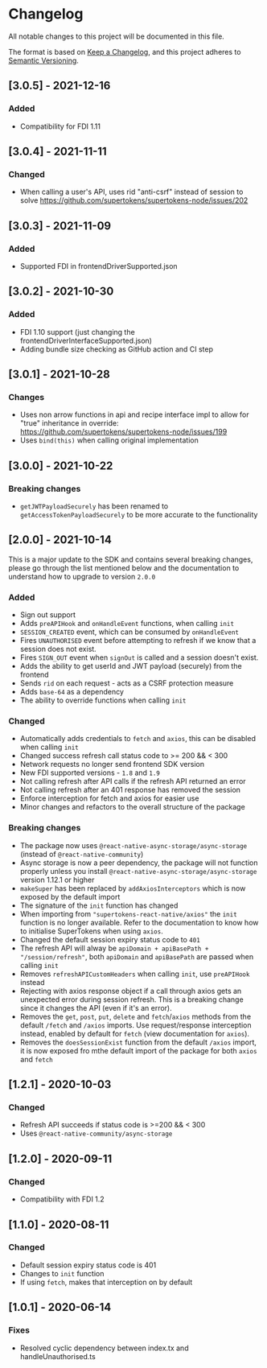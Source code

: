 # Changelog
All notable changes to this project will be documented in this file.

The format is based on [Keep a Changelog](https://keepachangelog.com/en/1.0.0/),
and this project adheres to [Semantic Versioning](https://semver.org/spec/v2.0.0.html).

## [3.0.5] - 2021-12-16

### Added
- Compatibility for FDI 1.11

## [3.0.4] - 2021-11-11
### Changed
- When calling a user's API, uses rid "anti-csrf" instead of session to solve https://github.com/supertokens/supertokens-node/issues/202

## [3.0.3] - 2021-11-09

### Added
- Supported FDI in frontendDriverSupported.json

## [3.0.2] - 2021-10-30

### Added
- FDI 1.10 support (just changing the frontendDriverInterfaceSupported.json)
- Adding bundle size checking as GitHub action and CI step

## [3.0.1] - 2021-10-28

### Changes
-   Uses non arrow functions in api and recipe interface impl to allow for "true" inheritance in override: https://github.com/supertokens/supertokens-node/issues/199
-   Uses `bind(this)` when calling original implementation

## [3.0.0] - 2021-10-22
### Breaking changes
- `getJWTPayloadSecurely` has been renamed to `getAccessTokenPayloadSecurely` to be more accurate to the functionality

## [2.0.0] - 2021-10-14
This is a major update to the SDK and contains several breaking changes, please go through the list mentioned below and the documentation to understand how to upgrade to version `2.0.0`
### Added
- Sign out support
- Adds `preAPIHook` and `onHandleEvent` functions, when calling `init`
- `SESSION_CREATED` event, which can be consumed by `onHandleEvent`
- Fires `UNAUTHORISED` event before attempting to refresh if we know that a session does not exist.
- Fires `SIGN_OUT` event when `signOut` is called and a session doesn't exist.
- Adds the ability to get userId and JWT payload (securely) from the frontend
- Sends `rid` on each request - acts as a CSRF protection measure
- Adds `base-64` as a dependency
- The ability to override functions when calling `init`
### Changed
- Automatically adds credentials to `fetch` and `axios`, this can be disabled when calling `init`
- Changed success refresh call status code to >= 200 && < 300
- Network requests no longer send frontend SDK version
- New FDI supported versions - `1.8` and `1.9`
- Not calling refresh after API calls if the refresh API returned an error
- Not calling refresh after an 401 response has removed the session
- Enforce interception for fetch and axios for easier use
- Minor changes and refactors to the overall structure of the package
### Breaking changes
- The package now uses `@react-native-async-storage/async-storage` (instead of `@react-native-community`)
- Async storage is now a peer dependency, the package will not function properly unless you install `@react-native-async-storage/async-storage` version 1.12.1 or higher
- `makeSuper` has been replaced by `addAxiosInterceptors` which is now exposed by the default import
- The signature of the `init` function has changed
- When importing from `"supertokens-react-native/axios"` the `init` function is no longer available. Refer to the documentation to know how to initialise SuperTokens when using `axios`.
- Changed the default session expiry status code to `401`
- The refresh API will alway be `apiDomain + apiBasePath + "/session/refresh"`, both `apiDomain` and `apiBasePath` are passed when calling `init`
- Removes `refreshAPICustomHeaders` when calling `init`, use `preAPIHook` instead
- Rejecting with axios response object if a call through axios gets an unexpected error during session refresh. This is a breaking change since it changes the API (even if it's an error).
- Removes the `get`, `post`, `put`, `delete` and `fetch`/`axios` methods from the default `/fetch` and `/axios` imports. Use request/response interception instead, enabled by default for `fetch` (view documentation for `axios`).
- Removes the `doesSessionExist` function from the default `/axios` import, it is now exposed fro mthe default import of the package for both `axios` and `fetch`

## [1.2.1] - 2020-10-03
### Changed
- Refresh API succeeds if status code is >=200 && < 300
- Uses `@react-native-community/async-storage`

## [1.2.0] - 2020-09-11
### Changed
- Compatibility with FDI 1.2

## [1.1.0] - 2020-08-11
### Changed
- Default session expiry status code is 401
- Changes to `init` function
- If using `fetch`, makes that interception on by default

## [1.0.1] - 2020-06-14
### Fixes
- Resolved cyclic dependency between index.tx and handleUnauthorised.ts 

